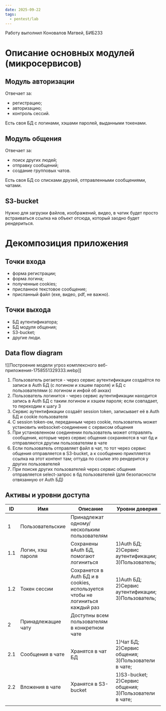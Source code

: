 ```yaml
---
date: 2025-09-22
tags:
  - pentest/lab
---
```

Работу выполнил Коновалов Матвей, БИБ233
# Описание основных модулей (микросервисов)
## Модуль авторизации
Отвечает за:
- регистрацию;
- авторизацию;
- контроль сессий.

Есть своя БД с логинами, хэшами паролей, выданными токенами.
## Модуль общения
Отвечает за:
- поиск других людей;
- отправку сообщений;
- создание групповых чатов.

Есть своя БД со списками друзей, отправленными сообщениями, чатами.
## S3-bucket
Нужно для загрузки файлов, изображений, видео, в чатик будет просто встраиваться ссылка на объект отсюда, который заодно будет рендериться.
# Декомпозиция приложения
## Точки входа
- форма регистрации;
- форма логина;
- полученные cookies;
- присланное текстовое сообщение;
- присланный файл (exe, видео, pdf, не важно).
## Точки выхода
- БД аутентификатора;
- БД модуля общения;
- S3-bucket;
- другие люди.
## Data flow diagram
![[Построение модели угроз комплексного веб-приложения-1758551329333.webp]]
1. Пользователь регается - через сервис аутентификации создаётся по записи в Auth БД (с логином и хэшем пароля) и БД с пользователями (с логином и инфой об акках)
2. Пользователь логинится - через сервис аутентификации находится запись в Auth БД с таким логином и хэшем пароля; если совпадает, то переходим к шагу 3
3. Сервис аутентификации создаёт session token, записывает её в Auth БД и cookie пользователя
4. С session token-ом, переданным через cookie, пользователь может установить websocket-соединение с сервисом общения
5. При установленном соединении пользователь может отправлять сообщения, которые через сервис общения сохраняются в чат бд и отправляются другим пользователям в чате
6. Если пользователь отправляет файл в чат, то тот через сервис общения отправляется в S3-bucket, а к сообщению прикпляется ссылка на этот контент там; оттуда по ссылке это рендерится у других пользователей
7. При поиске других пользователей через сервис общения отправляется select-запрос в бд пользователей (для безопасности отвязанную от Auth БД)
## Активы и уровни доступа

| ID  | Имя                | Описание                                                                      | Уровни доверия                                        |
| --- | ------------------ | ----------------------------------------------------------------------------- | ----------------------------------------------------- |
| 1   | Пользовательские   | Принадлежат одному/нескольким пользователям                                   |                                                       |
| 1.1 | Логин, хэш пароля  | Сохранены вAuth  БД, помогают логиниться                                      | 1)Auth БД; 2)Сервис аутентификации; 3)Пользователь;   |
| 1.2 | Токен сессии       | Сохранется в Auth БД и в cookies, используется чтобы не логиниться каждый раз | 1)Auth БД; 2)Сервис аутентификации; 3)Пользователь;   |
| 2   | Принадлежащие чату | Доступны всем пользователям в конкретном чате                                 |                                                       |
| 2.1 | Сообщения в чате   | Хранятся в чат БД                                                             | 1)Чат БД; 2)Сервис общения; 3)Пользователи в чате;    |
| 2.2 | Вложения в чате    | Хранятся в S3-bucket                                                          | 1)S3-bucket; 2)Сервис общения; 3)Пользователи в чате; |
|     |                    |                                                                               |                                                       |
